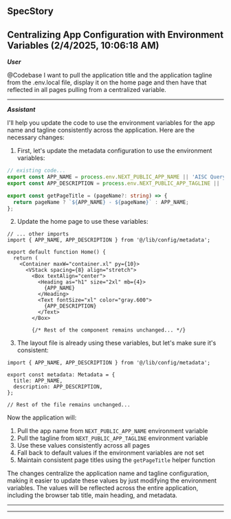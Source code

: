 ## SpecStory

## Centralizing App Configuration with Environment Variables (2/4/2025, 10:06:18 AM)

_**User**_

@Codebase I want to pull the application title and the application tagline from the .env.local file, display it on the home page and then have that reflected in all pages pulling from a centralized variable.

---

_**Assistant**_

I'll help you update the code to use the environment variables for the app name and tagline consistently across the application. Here are the necessary changes:

1. First, let's update the metadata configuration to use the environment variables:

```typescript:src/lib/config/metadata.ts
// existing code...
export const APP_NAME = process.env.NEXT_PUBLIC_APP_NAME || 'AISC Query Assist';
export const APP_DESCRIPTION = process.env.NEXT_PUBLIC_APP_TAGLINE || 'A modern, AI-powered query assistant';

export const getPageTitle = (pageName?: string) => {
  return pageName ? `${APP_NAME} - ${pageName}` : APP_NAME;
};
```

2. Update the home page to use these variables:

```typescript:src/app/page.tsx
// ... other imports
import { APP_NAME, APP_DESCRIPTION } from '@/lib/config/metadata';

export default function Home() {
  return (
    <Container maxW="container.xl" py={10}>
      <VStack spacing={8} align="stretch">
        <Box textAlign="center">
          <Heading as="h1" size="2xl" mb={4}>
            {APP_NAME}
          </Heading>
          <Text fontSize="xl" color="gray.600">
            {APP_DESCRIPTION}
          </Text>
        </Box>

        {/* Rest of the component remains unchanged... */}
```

3. The layout file is already using these variables, but let's make sure it's consistent:

```typescript:src/app/layout.tsx
import { APP_NAME, APP_DESCRIPTION } from '@/lib/config/metadata';

export const metadata: Metadata = {
  title: APP_NAME,
  description: APP_DESCRIPTION,
};

// Rest of the file remains unchanged...
```

Now the application will:
1. Pull the app name from `NEXT_PUBLIC_APP_NAME` environment variable
2. Pull the tagline from `NEXT_PUBLIC_APP_TAGLINE` environment variable
3. Use these values consistently across all pages
4. Fall back to default values if the environment variables are not set
5. Maintain consistent page titles using the `getPageTitle` helper function

The changes centralize the application name and tagline configuration, making it easier to update these values by just modifying the environment variables. The values will be reflected across the entire application, including the browser tab title, main heading, and metadata.

---



---

